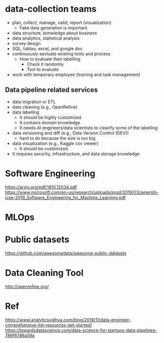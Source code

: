 # data-collection teams
* plan, collect, manage, valid, report (visualization)
  * Fake data generation is important
* data structure, konwledge about business
* data analytics, statistical analysis
* survey design
* SQL, tablau, excel, and google doc
* continuously eavluate existing tools and process
  * How to evaluate their labelling
    * Check it randomly
    * Tool to evaluate
* work with temporary employee (training and task management)

## Data pipeline related services
* data migration or ETL 
* data cleaning (e.g., OpenRefine)
* data labelling
  * It should be highly customized
  * It contains domain knowledge
  * It needs AI engineers/data scientists to clearify some of the labelling
* data versioning and diff (e.g., Data Version Control (DEV))
  * hard to do because the size is too big
* data visualization (e.g., Kaggle csv viewer)
  * It should be customized
* It requires security, infrastructure, and data storage knowledge

# Software Engineering  
https://arxiv.org/pdf/1810.12034.pdf  
https://www.microsoft.com/en-us/research/uploads/prod/2019/03/amershi-icse-2019_Software_Engineering_for_Machine_Learning.pdf  

# MLOps

# Public datasets  

https://github.com/awesomedata/awesome-public-datasets  

# Data Cleaning Tool  
http://openrefine.org/  

# Ref  
https://www.analyticsvidhya.com/blog/2018/11/data-engineer-comprehensive-list-resources-get-started/  
https://towardsdatascience.com/data-science-for-startups-data-pipelines-786f6746a59a  
